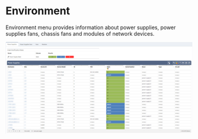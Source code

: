 # Environment

Environment menu provides information about power supplies, power
supplies fans, chassis fans and modules of network devices.

![Environment](./1951694857.png "Environment")

